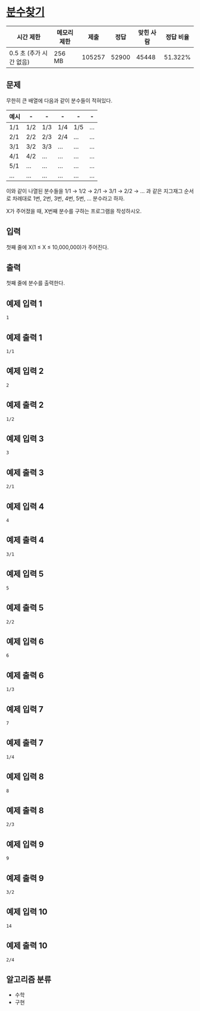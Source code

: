 # [분수찾기](https://www.acmicpc.net/problem/1193)

| 시간 제한               | 메모리 제한 | 제출   | 정답  | 맞힌 사람 | 정답 비율 |
| ----------------------- | ----------- | ------ | ----- | --------- | --------- |
| 0.5 초 (추가 시간 없음) | 256 MB      | 105257 | 52900 | 45448     | 51.322%   |

## 문제

무한히 큰 배열에 다음과 같이 분수들이 적혀있다.

| 예시 | -   | -   | -   | -   | -   |
| ---- | --- | --- | --- | --- | --- |
| 1/1  | 1/2 | 1/3 | 1/4 | 1/5 | …   |
| 2/1  | 2/2 | 2/3 | 2/4 | …   | …   |
| 3/1  | 3/2 | 3/3 | …   | …   | …   |
| 4/1  | 4/2 | …   | …   | …   | …   |
| 5/1  | …   | …   | …   | …   | …   |
| …    | …   | …   | …   | …   | …   |

이와 같이 나열된 분수들을 1/1 → 1/2 → 2/1 → 3/1 → 2/2 → … 과 같은 지그재그 순서로 차례대로 1번, 2번, 3번, 4번, 5번, … 분수라고 하자.

X가 주어졌을 때, X번째 분수를 구하는 프로그램을 작성하시오.

## 입력

첫째 줄에 X(1 ≤ X ≤ 10,000,000)가 주어진다.

## 출력

첫째 줄에 분수를 출력한다.

## 예제 입력 1

```
1
```

## 예제 출력 1

```
1/1
```

## 예제 입력 2

```
2
```

## 예제 출력 2

```
1/2
```

## 예제 입력 3

```
3
```

## 예제 출력 3

```
2/1
```

## 예제 입력 4

```
4
```

## 예제 출력 4

```
3/1
```

## 예제 입력 5

```
5
```

## 예제 출력 5

```
2/2
```

## 예제 입력 6

```
6
```

## 예제 출력 6

```
1/3
```

## 예제 입력 7

```
7
```

## 예제 출력 7

```
1/4
```

## 예제 입력 8

```
8
```

## 예제 출력 8

```
2/3
```

## 예제 입력 9

```
9
```

## 예제 출력 9

```
3/2
```

## 예제 입력 10

```
14
```

## 예제 출력 10

```
2/4
```

## 알고리즘 분류

- 수학
- 구현
